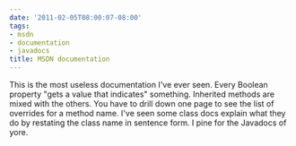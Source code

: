 ```yaml
---
date: '2011-02-05T08:00:07-08:00'
tags:
- msdn
- documentation
- javadocs
title: MSDN documentation
---
```


This is the most useless documentation I've ever seen. Every Boolean property "gets a value that indicates" something. Inherited methods are mixed with the others. You have to drill down one page to see the list of overrides for a method name. I've seen some class docs explain what they do by restating the class name in sentence form. I pine for the Javadocs of yore.
